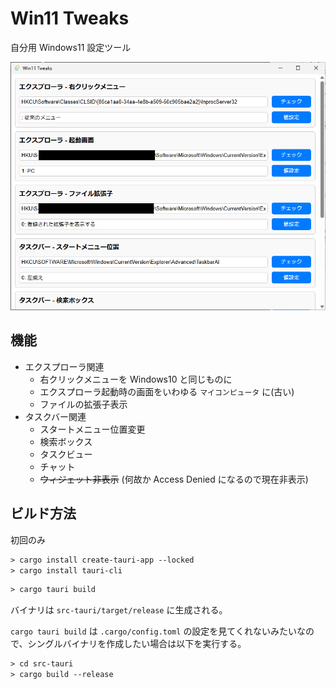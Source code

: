 # Win11 Tweaks

自分用 Windows11 設定ツール

![ui](https://raw.githubusercontent.com/niumlaque/i/refs/heads/master/i/ec98107f7683a0a47a66ca3c9216800f.png)

## 機能
* エクスプローラ関連
  * 右クリックメニューを Windows10 と同じものに
  * エクスプローラ起動時の画面をいわゆる `マイコンピュータ` に(古い)
  * ファイルの拡張子表示
* タスクバー関連
  * スタートメニュー位置変更
  * 検索ボックス
  * タスクビュー
  * チャット
  * ~~ウィジェット非表示~~ (何故か Access Denied になるので現在非表示)

## ビルド方法

初回のみ
```ps
> cargo install create-tauri-app --locked
> cargo install tauri-cli
```
```ps
> cargo tauri build
```
バイナリは `src-tauri/target/release` に生成される。

`cargo tauri build` は `.cargo/config.toml` の設定を見てくれないみたいなので、シングルバイナリを作成したい場合は以下を実行する。

```ps
> cd src-tauri
> cargo build --release
```
